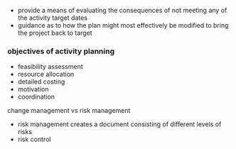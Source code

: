 - provide a means of evaluating the consequences of not meeting any of the activity target dates
- guidance as to how the plan might most effectively be modified to bring the  project back to target

### objectives of activity planning
- feasibility assessment
- resource allocation
- detailed costing
- motivation
- coordination


change management vs risk management
- risk management creates a document consisting of different levels of risks
- risk control

